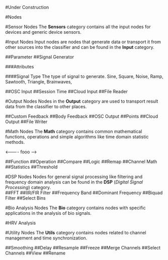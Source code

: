 #Under Construction

#Nodes

#Sensor Nodes
The **Sensors** category contains all the input nodes for devices and generic device sensors.


#Input Nodes
Input nodes are nodes that generate data or transport it from other sources into the classifier and can be found in the **Input** category.

##Parameter
##Signal Generator

###Attributes

####Signal Type
 The type of signal to generate.  	Sine, Square, Noise, Ramp, Sawtooth, Triangle, Brainwaves,


##OSC Input
##Session Time
##Cloud Input
##File Reader

#Output Nodes
Nodes in the **Output** category are used to transport result data from the classifier to other places. 

##Custom Feedback
##Body Feedback
##OSC Output
##Points
##Cloud Output
##File Writer

#Math Nodes
The **Math** category contains common mathematical functions, operations and simple algorithms like time domain statistic methods. 

<---- fooo -->

##Function
##Operation
##Compare
##Logic
##Remap
##Channel Math
##Statistics
##Threshold

#DSP Nodes
Nodes for general signal processing like filtering and frequency domain analysis can be found in the **DSP** (*Digital Signal Processing*) category.  
##FFT
##IIR/FIR Filter
##Frequency Band
##Dominant Frequency
##Biquad Filter
##Select Bins


#Bio Analysis Nodes
The **Bio** category contains nodes with specific applications in the analysis of bio signals.

#HRV Analysis

#Utility Nodes
The **Utils** category contains nodes related to channel management and time synchronization.

##Smoothing
##Delay
##Resample
##Freeze
##Merge Channels
##Select Channels
##View
##Rename